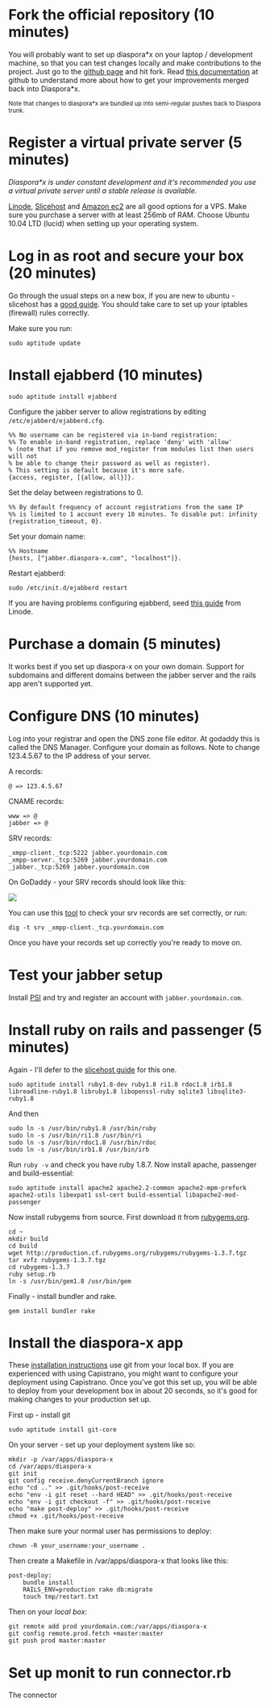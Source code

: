 # Fork the official repository (10 minutes)

You will probably want to set up diaspora\*x on your laptop / development machine, so that you can test changes locally and make contributions to the project. Just go to the [github page](http://github.com/bnolan/diaspora-x/) and hit fork. Read [this documentation](http://help.github.com/forking/) at github to understand more about how to get your improvements merged back into Diaspora\*x.

<small>Note that changes to diaspora*x are bundled up into semi-regular pushes back to Diaspora trunk.</small>

# Register a virtual private server (5 minutes)

_Diaspora\*x is under constant development and it's recommended you use a virtual private server until a stable release is available._

[Linode](http://linode.com/), [Slicehost](http://slicehost.com/) and [Amazon ec2](http://aws.amazon.com/ec2/) are all good options for a VPS. Make sure you purchase a server with at least 256mb of RAM. Choose Ubuntu 10.04 LTD (lucid) when setting up your operating system.

# Log in as root and secure your box (20 minutes)

Go through the usual steps on a new box, if you are new to ubuntu - slicehost has a [good guide](http://articles.slicehost.com/2008/4/25/ubuntu-hardy-setup-page-1). You should take care to set up your iptables (firewall) rules correctly.

Make sure you run:

    sudo aptitude update
    
# Install ejabberd (10 minutes)

    sudo aptitude install ejabberd

Configure the jabber server to allow registrations by editing `/etc/ejabberd/ejabberd.cfg`.

    %% No username can be registered via in-band registration:
    %% To enable in-band registration, replace 'deny' with 'allow'
    % (note that if you remove mod_register from modules list then users will not
    % be able to change their password as well as register).
    % This setting is default because it's more safe.
    {access, register, [{allow, all}]}.
    
Set the delay between registrations to 0.

    %% By default frequency of account registrations from the same IP
    %% is limited to 1 account every 10 minutes. To disable put: infinity
    {registration_timeout, 0}.

Set your domain name:

    %% Hostname
    {hosts, ["jabber.diaspora-x.com", "localhost"]}.

Restart ejabberd:

    sudo /etc/init.d/ejabberd restart

If you are having problems configuring ejabberd, seed [this guide](http://library.linode.com/communications/xmpp/ejabberd/ubuntu-9.04-jaunty) from Linode.

# Purchase a domain (5 minutes)

It works best if you set up diaspora-x on your own domain. Support for subdomains and different domains between the jabber server and the rails app aren't supported yet.

# Configure DNS (10 minutes)

Log into your registrar and open the DNS zone file editor. At godaddy this is called the DNS Manager. Configure your domain as follows. Note to change 123.4.5.67 to the IP address of your server.

A records:

    @ => 123.4.5.67
    
CNAME records:
  
    www => @
    jabber => @
    
SRV records:

    _xmpp-client._tcp:5222 jabber.yourdomain.com
    _xmpp-server._tcp:5269 jabber.yourdomain.com
    _jabber._tcp:5269 jabber.yourdomain.com

On GoDaddy - your SRV records should look like this:

<img src="..." />

You can use this [tool](http://dopeman.org/xmpp_srv_test/?domain=yourdomain.com) to check your srv records are set correctly, or run:

    dig -t srv _xmpp-client._tcp.yourdomain.com

Once you have your records set up correctly you're ready to move on.

# Test your jabber setup

Install [PSI](http://.../) and try and register an account with `jabber.yourdomain.com`.

# Install ruby on rails and passenger (5 minutes)

Again - I'll defer to the [slicehost guide](http://articles.slicehost.com/2008/5/1/ubuntu-hardy-mod_rails-installation) for this one.

    sudo aptitude install ruby1.8-dev ruby1.8 ri1.8 rdoc1.8 irb1.8 libreadline-ruby1.8 libruby1.8 libopenssl-ruby sqlite3 libsqlite3-ruby1.8

And then

    sudo ln -s /usr/bin/ruby1.8 /usr/bin/ruby
    sudo ln -s /usr/bin/ri1.8 /usr/bin/ri
    sudo ln -s /usr/bin/rdoc1.8 /usr/bin/rdoc
    sudo ln -s /usr/bin/irb1.8 /usr/bin/irb 
 
Run `ruby -v` and check you have ruby 1.8.7. Now install apache, passenger and build-essential:

    sudo aptitude install apache2 apache2.2-common apache2-mpm-prefork apache2-utils libexpat1 ssl-cert build-essential libapache2-mod-passenger
  
Now install rubygems from source. First download it from [rubygems.org](http://rubygems.org/pages/download).

    cd ~
    mkdir build
    cd build
    wget http://production.cf.rubygems.org/rubygems/rubygems-1.3.7.tgz
    tar xvfz rubygems-1.3.7.tgz
    cd rubygems-1.3.7
    ruby setup.rb
    ln -s /usr/bin/gem1.8 /usr/bin/gem
    
Finally - install bundler and rake.

    gem install bundler rake

# Install the diaspora-x app


These [installation instructions](http://sam.minnee.co.nz/deployment-using-git) use git from your local box. If you are experienced with using Capistrano, you might want to configure your deployment using Capistrano. Once you've got this set up, you will be able to deploy from your development box in about 20 seconds, so it's good for making changes to your production set up.

First up - install git

    sudo aptitude install git-core

On your server - set up your deployment system like so:

    mkdir -p /var/apps/diaspora-x
    cd /var/apps/diaspora-x
    git init
    git config receive.denyCurrentBranch ignore
    echo "cd .." >> .git/hooks/post-receive
    echo "env -i git reset --hard HEAD" >> .git/hooks/post-receive
    echo "env -i git checkout -f" >> .git/hooks/post-receive
    echo "make post-deploy" >> .git/hooks/post-receive
    chmod +x .git/hooks/post-receive
    
Then make sure your normal user has permissions to deploy:

    chown -R your_username:your_username .

Then create a Makefile in /var/apps/diaspora-x that looks like this:

    post-deploy:
        bundle install
        RAILS_ENV=production rake db:migrate
        touch tmp/restart.txt

Then on your _local box_:

    git remote add prod yourdomain.com:/var/apps/diaspora-x
    git config remote.prod.fetch +master:master
    git push prod master:master

# Set up monit to run connector.rb

The connector